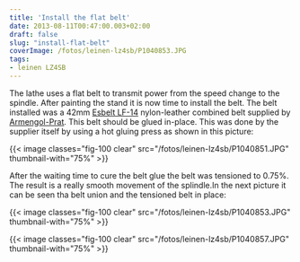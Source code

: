 ```yaml
---
title: 'Install the flat belt'
date: 2013-08-11T00:47:00.003+02:00
draft: false
slug: "install-flat-belt"
coverImage: /fotos/leinen-lz4sb/P1040853.JPG
tags: 
- leinen LZ4SB
---
```



The lathe uses a flat belt to transmit power from the speed change to the spindle. After painting the stand it is now time to install the belt. The belt installed was a 42mm [Esbelt LF-14](http://www.esbelt.com/products/TransmissionInici.php?IDM=EN) nylon-leather combined belt supplied by [Armengol-Prat](http://www.armengolprat.com/). This belt should be glued in-place. This was done by the supplier itself by using a hot gluing press as shown in this picture:  
  


{{< image classes="fig-100 clear"  src="/fotos/leinen-lz4sb/P1040851.JPG" thumbnail-with="75%" >}}

  
After the waiting time to cure the belt glue the belt was tensioned to 0.75%. The result is a really smooth movement of the splindle.In the next picture it can be seen tha belt union and the tensioned belt in place:  
  


{{< image classes="fig-100 clear"  src="/fotos/leinen-lz4sb/P1040853.JPG" thumbnail-with="75%" >}}

  


{{< image classes="fig-100 clear"  src="/fotos/leinen-lz4sb/P1040857.JPG" thumbnail-with="75%" >}}